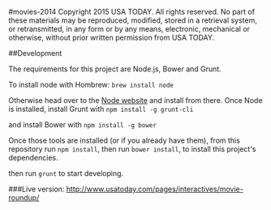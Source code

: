 #movies-2014
Copyright 2015 USA TODAY. All rights reserved. No part of these materials may be reproduced, modified, stored in a retrieval system, or retransmitted, in any form or by any means, electronic, mechanical or otherwise, without prior written permission from USA TODAY.


##Development

The requirements for this project are Node.js, Bower and Grunt. 

To install node with Hombrew:
`brew install node`

Otherwise head over to the [Node website](http://nodejs.org/) and install from there.
Once Node is installed, install Grunt with
`npm install -g grunt-cli`

and install Bower with 
`npm install -g bower`

Once those tools are installed (or if you already have them), from this repository run `npm install`, then run `bower install`, to install this project's dependencies.

 then run `grunt` to start developing.

###Live version:
http://www.usatoday.com/pages/interactives/movie-roundup/